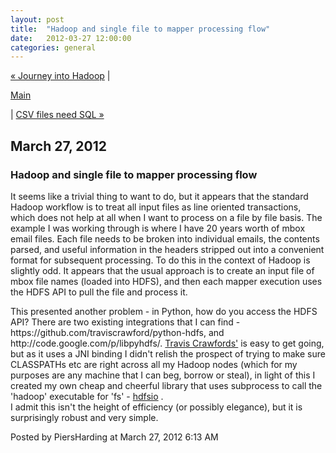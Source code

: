 ```yaml
---
layout: post
title:  "Hadoop and single file to mapper processing flow"
date:   2012-03-27 12:00:00
categories: general
---
```

<p align="right">

<a href="http://www.piersharding.com/blog/archives/2012/03/journey_into_ha.html">&laquo; Journey into Hadoop</a> |

<a href="http://www.piersharding.com/blog/">Main</a>

| <a href="http://www.piersharding.com/blog/archives/2012/03/csv_files_need.html">CSV files need SQL &raquo;</a>

</p>

<h2>March 27, 2012</h2>

<h3>Hadoop and single file to mapper processing flow</h3>

<p>It seems like a trivial thing to want to do, but it appears that the standard Hadoop workflow is to treat all input files as line oriented transactions, which does not help at all when I want to process on a file by file basis.  The example I was working through is where I have 20 years worth of mbox email files.  Each file needs to be broken into individual emails, the contents parsed, and useful information in the headers stripped out into a convenient format for subsequent processing.  To do this in the context of Hadoop is slightly odd.  It appears that the usual approach is to create an input file of mbox file names (loaded into HDFS), and then each mapper execution uses the HDFS API to pull the file and process it.</p>

<p>This presented another problem - in Python, how do you access the HDFS API?  There are two existing integrations that  I can find - https://github.com/traviscrawford/python-hdfs, and http://code.google.com/p/libpyhdfs/.  <a href="https://github.com/traviscrawford">Travis Crawfords'</a> is easy to get going, but as it uses a JNI binding I didn't relish the prospect of trying to make sure CLASSPATHs etc are right across all my Hadoop nodes (which for my purposes are any machine that I can beg, borrow or steal), in light of this I created my own cheap and cheerful library  that uses subprocess to call the 'hadoop' executable for 'fs' - <a href="https://github.com/piersharding/hdfsio">hdfsio</a> .<br />
I admit this isn't the height of efficiency (or possibly elegance), but it is surprisingly robust and very simple.<br />
</p>

<div id="a000089more"><div id="more">

</div></div>

<p class="posted">Posted by PiersHarding at March 27, 2012  6:13 AM</p>





